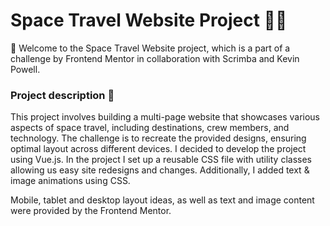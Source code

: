 # Space Travel Website Project 🚀✨

:wave: Welcome to the Space Travel Website project, which is a part of a challenge by Frontend Mentor in collaboration with Scrimba and Kevin Powell.

### Project description 📜

This project involves building a multi-page website that showcases various aspects of space travel, including destinations, crew members, and technology. The challenge is to recreate the provided designs, ensuring optimal layout across different devices. I decided to develop the project using Vue.js. In the project I set up a reusable CSS file with utility classes allowing us easy site redesigns and changes. Additionally, I added text & image animations using CSS. 

Mobile, tablet and desktop layout ideas, as well as text and image content were provided by the Frontend Mentor. 
